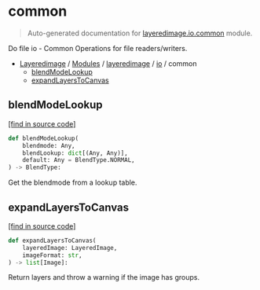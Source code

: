 # common

> Auto-generated documentation for [layeredimage.io.common](../../../layeredimage/io/common.py) module.

Do file io - Common Operations for file readers/writers.

- [Layeredimage](../../README.md#layeredimage-index) / [Modules](../../README.md#layeredimage-modules) / [layeredimage](../index.md#layeredimage) / [io](index.md#io) / common
    - [blendModeLookup](#blendmodelookup)
    - [expandLayersToCanvas](#expandlayerstocanvas)

## blendModeLookup

[[find in source code]](../../../layeredimage/io/common.py#L13)

```python
def blendModeLookup(
    blendmode: Any,
    blendLookup: dict[(Any, Any)],
    default: Any = BlendType.NORMAL,
) -> BlendType:
```

Get the blendmode from a lookup table.

## expandLayersToCanvas

[[find in source code]](../../../layeredimage/io/common.py#L25)

```python
def expandLayersToCanvas(
    layeredImage: LayeredImage,
    imageFormat: str,
) -> list[Image]:
```

Return layers and throw a warning if the image has groups.
